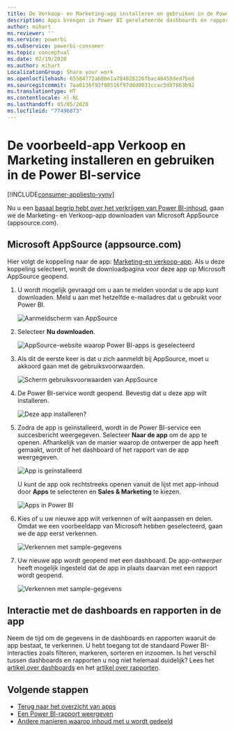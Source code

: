 ```yaml
---
title: De Verkoop- en Marketing-app installeren en gebruiken in de Power BI-service
description: Apps brengen in Power BI gerelateerde dashboards en rapporten allemaal op één plek samen. De Verkoop- en Marketing-app installeren vanuit AppSource.
author: mihart
ms.reviewer: ''
ms.service: powerbi
ms.subservice: powerbi-consumer
ms.topic: conceptual
ms.date: 02/19/2020
ms.author: mihart
LocalizationGroup: Share your work
ms.openlocfilehash: 65584772a60be1a784828226fbac48458ded7be8
ms.sourcegitcommit: 7aa0136f93f88516f97ddd8031ccac5d07863b92
ms.translationtype: HT
ms.contentlocale: nl-NL
ms.lasthandoff: 05/05/2020
ms.locfileid: "77496873"
---
```

# <a name="install-and-use-the-sample-sales-and-marketing-app-in-the-power-bi-service"></a>De voorbeeld-app Verkoop en Marketing installeren en gebruiken in de Power BI-service

[!INCLUDE[consumer-appliesto-yyny](../includes/consumer-appliesto-yyny.md)]

Nu u een [basaal begrip hebt over het verkrijgen van Power BI-inhoud](end-user-app-view.md), gaan we de Marketing- en Verkoop-app downloaden van Microsoft AppSource (appsource.com). 


## <a name="microsoft-appsource-appsourcecom"></a>Microsoft AppSource (appsource.com)
Hier volgt de koppeling naar de app: [Marketing-en verkoop-app](https://appsource.microsoft.com/product/power-bi/microsoft-retail-analysis-sample.salesandmarketingsample?tab=Overview). Als u deze koppeling selecteert, wordt de downloadpagina voor deze app op Microsoft AppSource geopend. 

1. U wordt mogelijk gevraagd om u aan te melden voordat u de app kunt downloaden. Meld u aan met hetzelfde e-mailadres dat u gebruikt voor Power BI. 

    ![Aanmeldscherm van AppSource  ](./media/end-user-app-marketing/power-bi-sign-in.png)

2. Selecteer **Nu downloaden**. 

    ![AppSource-website waarop Power BI-apps is geselecteerd  ](./media/end-user-app-marketing/power-bi-get-now.png)


3. Als dit de eerste keer is dat u zich aanmeldt bij AppSource, moet u akkoord gaan met de gebruiksvoorwaarden. 

    ![Scherm gebruiksvoorwaarden van AppSource  ](./media/end-user-app-marketing/power-bi-term.png)


4. De Power BI-service wordt geopend. Bevestig dat u deze app wilt installeren.

    ![Deze app installeren?  ](./media/end-user-apps/power-bi-app-install.png)

5. Zodra de app is geïnstalleerd, wordt in de Power BI-service een succesbericht weergegeven. Selecteer **Naar de app** om de app te openen. Afhankelijk van de manier waarop de ontwerper de app heeft gemaakt, wordt of het dashboard of het rapport van de app weergegeven.

    ![App is geïnstalleerd ](./media/end-user-apps/power-bi-app-ready.png)

    U kunt de app ook rechtstreeks openen vanuit de lijst met app-inhoud door **Apps** te selecteren en **Sales & Marketing** te kiezen.

    ![Apps in Power BI](./media/end-user-apps/power-bi-apps.png)


6. Kies of u uw nieuwe app wilt verkennen of wilt aanpassen en delen. Omdat we een voorbeeldapp van Microsoft hebben geselecteerd, gaan we de app eerst verkennen. 

    ![Verkennen met sample-gegevens](./media/end-user-apps/power-bi-explore.png)

7.  Uw nieuwe app wordt geopend met een dashboard. De app-*ontwerper* heeft mogelijk ingesteld dat de app in plaats daarvan met een rapport wordt geopend.  

    ![Verkennen met sample-gegevens](./media/end-user-apps/power-bi-new-app.png)




## <a name="interact-with-the-dashboards-and-reports-in-the-app"></a>Interactie met de dashboards en rapporten in de app
Neem de tijd om de gegevens in de dashboards en rapporten waaruit de app bestaat, te verkennen. U hebt toegang tot de standaard Power BI-interacties zoals filteren, markeren, sorteren en inzoomen.  Is het verschil tussen dashboards en rapporten u nog niet helemaal duidelijk?  Lees het [artikel over dashboards](end-user-dashboards.md) en het [artikel over rapporten](end-user-reports.md).  




## <a name="next-steps"></a>Volgende stappen
* [Terug naar het overzicht van apps](end-user-apps.md)
* [Een Power BI-rapport weergeven](end-user-report-open.md)
* [Andere manieren waarop inhoud met u wordt gedeeld](end-user-shared-with-me.md)
